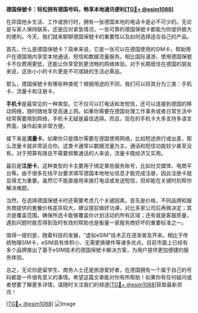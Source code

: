 **德国保號卡：轻松拥有德国号码，畅享本地通讯便利[[TG💪+ @esim1088](https://t.me/s/esim1088)]**

在异国他乡生活、工作或旅行时，拥有一张德国本地的电话卡是必不可少的。无论是与家人保持联系，还是应对紧急情况，一张可靠的德国保號卡都能为你提供极大的便利。今天，我们就来聊聊德国保號卡的重要性以及如何选择适合自己的产品。

首先，什么是德国保號卡？简单来说，它是一张可以在德国使用的SIM卡，帮助用户在德国境内享受本地通话、短信和数据流量服务。相比国际漫游，使用德国保號卡不仅费用更低，还能让你享受到更流畅的网络体验。对于长期居住在德国的朋友来说，这张小小的卡片更是不可或缺的生活必需品。

那么，德国保號卡有哪些种类呢？根据用途的不同，我们可以将其分为三类：手机卡、流量卡和注册卡。

**手机卡**是最常见的一种类型。它不仅可以打电话和发短信，还可以连接到德国的移动网络，随时随地享受高速上网。如果你需要在德国处理工作事务或者日常生活中经常需要用到网络，手机卡无疑是最佳选择。而且，现在的手机卡大多支持多语言界面，操作起来非常方便。

接下来是**流量卡**。如果你只是偶尔需要在德国使用网络，比如短途旅行或出差，那么流量卡就非常适合你。这类卡通常以数据流量为主，通话和短信功能较少甚至没有。对于预算有限且不需要频繁通话的人来说，流量卡既经济又实用。

最后是**注册卡**。这种类型的卡主要用于绑定某些服务账号，比如社交媒体、电商平台等。由于很多在线平台要求填写德国本地地址信息才能完成注册，因此注册卡就显得尤为重要。虽然它不能直接用来拨打电话或发送短信，但却能在关键时刻帮你解决难题。

当然，在选择德国保號卡时还需要考虑几个关键因素。首先是价格，不同品牌和服务商提供的套餐价格差异较大，建议提前做好功课，对比多家公司后再做决定；其次是覆盖范围，确保所选卡能够覆盖你计划活动的所有区域；还有就是客服质量，遇到问题时能否得到及时有效的帮助也是衡量一家服务商好坏的重要标准之一。

值得一提的是，随着科技的发展，“虚拟eSIM”技术正在逐渐普及开来。相比于传统物理SIM卡，eSIM具有体积小、无需更换硬件等诸多优点。目前市面上已经有多个品牌推出了基于eSIM技术的德国保號卡解决方案，为用户提供更加便捷的服务体验。

总之，无论你是留学生、商务人士还是旅游爱好者，在德国拥有一个属于自己的号码都是一件很有意义的事情。希望这篇文章能对你有所帮助！如果你有任何疑问或者想要了解更多详情，请随时关注我们的频道[[TG💪+ @esim1088](https://t.me/s/esim1088)]获取最新资讯！

[[TG💪+ @esim1088](https://t.me/s/esim1088)] ![Image](https://i.postimg.cc/4NQfJmqS/Snipaste-2025-05-13-00-14-12.png)